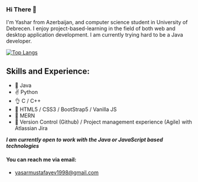 ### Hi There :wave:

I'm Yashar from Azerbaijan, and computer science student in University of Debrecen. I enjoy project-based-learning in the field of both web and desktop application development.
I am currently trying hard to be a Java developer.

[![Top Langs](https://github-readme-stats.vercel.app/api/top-langs/?username=yasar1998&layout=compact)](https://github.com/anuraghazra/github-readme-stats)



## Skills and Experience:
* :muscle: Java 
* :v: Python 
* :ok_hand: C / C++ 
* :call_me_hand: HTML5 / CSS3 / BootStrap5 / Vanilla JS 
* :pinching_hand: MERN 
* :crossed_fingers: Version Control (Github) / Project management experience (Agile) with Atlassian Jira

***I am currently open to work with the Java or JavaScript based technologies***


#### You can reach me via email:
- yasarmustafayev1998@gmail.com
